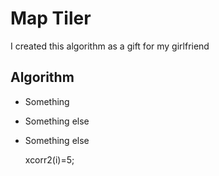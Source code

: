 Map Tiler
==========

I created this algorithm as a gift for my girlfriend

Algorithm
----------

* Something
* Something else
* Something else

    xcorr2(i)=5;
